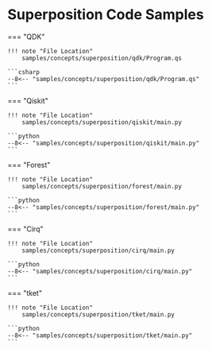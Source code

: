 # Superposition Code Samples

=== "QDK"

    !!! note "File Location"
        samples/concepts/superposition/qdk/Program.qs

    ```csharp
    --8<-- "samples/concepts/superposition/qdk/Program.qs"
    ```

=== "Qiskit"

    !!! note "File Location"
        samples/concepts/superposition/qiskit/main.py

    ```python
    --8<-- "samples/concepts/superposition/qiskit/main.py"
    ```

=== "Forest"

    !!! note "File Location"
        samples/concepts/superposition/forest/main.py

    ```python
    --8<-- "samples/concepts/superposition/forest/main.py"
    ```

=== "Cirq"

    !!! note "File Location"
        samples/concepts/superposition/cirq/main.py

    ```python
    --8<-- "samples/concepts/superposition/cirq/main.py"
    ```

=== "tket"

    !!! note "File Location"
        samples/concepts/superposition/tket/main.py

    ```python
    --8<-- "samples/concepts/superposition/tket/main.py"
    ```